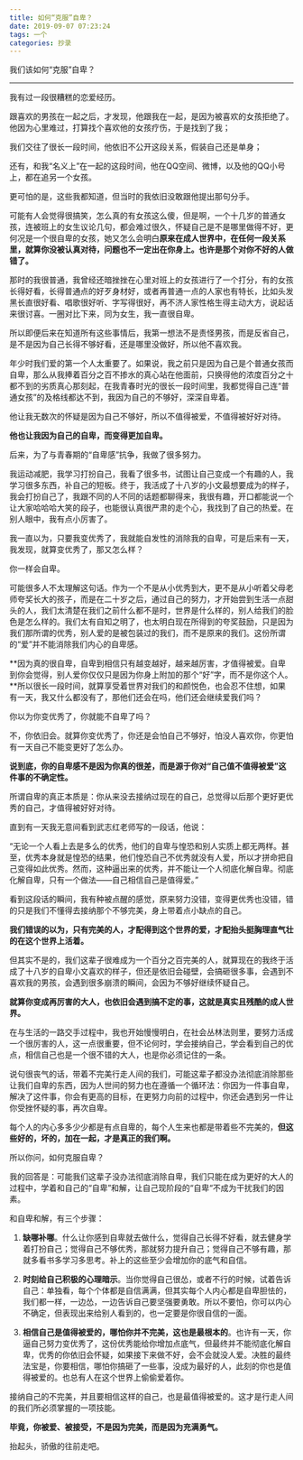 ```yaml
---
title: 如何“克服”自卑？
date: 2019-09-07 07:23:24
tags: 一个
categories: 抄录
---
```

我们该如何“克服”自卑？

---

我有过一段很糟糕的恋爱经历。

跟喜欢的男孩在一起之后，才发现，他跟我在一起，是因为被喜欢的女孩拒绝了。他因为心里难过，打算找个喜欢他的女孩疗伤，于是找到了我；<!--more-->

我们交往了很长一段时间，他依旧不公开这段关系，假装自己还是单身；

还有，和我“名义上”在一起的这段时间，他在QQ空间、微博，以及他的QQ小号上，都在追另一个女孩。

更可怕的是，这些我都知道，但当时的我依旧没敢跟他提出那句分手。

可能有人会觉得很搞笑，怎么真的有女孩这么傻，但是啊，一个十几岁的普通女孩，连被班上的女生议论几句，都会难过很久，怀疑自己是不是哪里做得不好，更何况是一个很自卑的女孩，她又怎么会明白**原来在成人世界中，在任何一段关系里，就算你没被认真对待，问题也不一定出在你身上。也许是那个对你不好的人做错了。**

那时的我很普通，我曾经还暗挫挫在心里对班上的女孩进行了一个打分，有的女孩长得好看，长得普通点的好歹身材好，或者再普通一点的人家也有特长，比如头发黑长直很好看、唱歌很好听、字写得很好，再不济人家性格生得主动大方，说起话来很讨喜。一圈对比下来，同为女生，我一直很自卑。

所以即便后来在知道所有这些事情后，我第一想法不是责怪男孩，而是反省自己，是不是因为自己长得不够好看，还是哪里没做好，所以他不喜欢我。

年少时我们爱的第一个人太重要了。如果说，我之前只是因为自己是个普通女孩而自卑，那么从我捧着百分之百不掺水的真心站在他面前，只换得他的浓度百分之十都不到的劣质真心那刻起，在我青春时光的很长一段时间里，我都觉得自己连“普通女孩”的及格线都达不到，我因为自己的不够好，深深自卑着。

他让我无数次的怀疑是因为自己不够好，所以不值得被爱，不值得被好好对待。

**他也让我因为自己的自卑，而变得更加自卑。**



后来，为了与青春期的“自卑感”抗争，我做了很多努力。

我运动减肥，我学习打扮自己，我看了很多书，试图让自己变成一个有趣的人，我学习很多东西，补自己的短板。终于，我活成了十八岁的小文最想要成为的样子，我会打扮自己了，我跟不同的人不同的话题都聊得来，我很有趣，开口都能说一个让大家哈哈哈大笑的段子，也能很认真很严肃的走个心，我找到了自己的热爱。在别人眼中，我有点小厉害了。

我一直以为，只要我变优秀了，我就能自发性的消除我的自卑，可是后来有一天，我发现，就算变优秀了，那又怎么样？

你一样会自卑。

可能很多人不太理解这句话。作为一个不是从小优秀到大，更不是从小听着父母老师夸奖长大的孩子，而是在二十岁之后，通过自己的努力，才开始尝到生活一点甜头的人，我们太清楚在我们之前什么都不是时，世界是什么样的，别人给我们的脸色是怎么样的。我们太有自知之明了，也太明白现在所得到的夸奖鼓励，只是因为我们那所谓的优秀，别人爱的是被包装过的我们，而不是原来的我们。这份所谓的“爱”并不能消除我们内心的自卑感。

**因为真的很自卑，自卑到相信只有越变越好，越来越厉害，才值得被爱。自卑到你会觉得，别人爱你仅仅只是因为你身上附加的那个“好”字，而不是你这个人。**所以很长一段时间，就算享受着世界对我们的和颜悦色，也会忍不住想，如果有一天，我又什么都没有了，那他们还会在吗，他们还会继续爱我们吗？

你以为你变优秀了，你就能不自卑了吗？

不，你依旧会。就算你变优秀了，你还是会怕自己不够好，怕没人喜欢你，你更怕有一天自己不能变更好了怎么办。

**说到底，你的自卑感不是因为你真的很差，而是源于你对“自己值不值得被爱”这件事的不确定性。**

所谓自卑的真正本质是：你从来没去接纳过现在的自己，总觉得以后那个更好更优秀的自己，才值得被好好对待。 

 

直到有一天我无意间看到武志红老师写的一段话，他说：

“无论一个人看上去是多么的优秀，他们的自卑与惶恐和别人实质上都无两样。甚至，优秀本身就是惶恐的结果，他们惶恐自己不优秀就没有人爱，所以才拼命把自己变得如此优秀。然而，这种逼出来的优秀，并不能让一个人彻底化解自卑。彻底化解自卑，只有一个做法——自己相信自己是值得爱。”

看到这段话的瞬间，我有种被点醒的感觉，原来努力没错，变得更优秀也没错，错的只是我们不懂得去接纳那个不够完美，身上带着点小缺点的自己。

**我们错误的以为，只有完美的人，才配得到这个世界的爱，才配抬头挺胸理直气壮的在这个世界上活着。**

但其实不是的，我们这辈子很难成为一个百分之百完美的人，就算现在的我终于活成了十八岁的自卑小文喜欢的样子，但还是依旧会碰壁，会搞砸很多事，会遇到不喜欢我的男孩，会遇到很多崩溃的瞬间，会因为不够好继续怀疑自己。

**就算你变成再厉害的大人，也依旧会遇到搞不定的事，这就是真实且残酷的成人世界。**

在与生活的一路交手过程中，我也开始慢慢明白，在社会丛林法则里，要努力活成一个很厉害的人，这一点很重要，但不论何时，学会接纳自己，学会看到自己的优点，相信自己也是一个很不错的大人，也是你必须记住的一条。

说句很丧气的话，带着不完美行走人间的我们，可能这辈子都没办法彻底消除那些让我们自卑的东西，因为人世间的努力也在遵循一个循环法：你因为一件事自卑，解决了这件事，你会有更高的目标，在更努力向前的过程中，你还会遇到另一件让你受挫怀疑的事，再次自卑。

每个人的内心多多少少都是有点自卑的，每个人生来也都是带着些不完美的，**但这些好的，坏的，加在一起，才是真正的我们啊。**

所以你问，如何克服自卑？

我的回答是：可能我们这辈子没办法彻底消除自卑，我们只能在成为更好的大人的过程中，学着和自己的“自卑”和解，让自己现阶段的“自卑“不成为干扰我们的因素。

和自卑和解，有三个步骤：

 1. **缺哪补哪**。什么让你感到自卑就去做什么，觉得自己长得不好看，就去健身学着打扮自己；觉得自己不够优秀，那就努力提升自己；觉得自己不够有趣，那就多看书多学习多思考。补上的这些至少会增加你的底气和自信。
 
 2. **时刻给自己积极的心理暗示**。当你觉得自己很怂，或者不行的时候，试着告诉自己：单独看，每个个体都是自信满满，但其实每个人内心都是自卑胆怯的，我们都一样，一边怂，一边告诉自己要坚强要勇敢。所以不要怕，你可以内心不确定，但表现出来给别人看到的，也一定要是你很自信的一面。

 3. **相信自己是值得被爱的，哪怕你并不完美，这也是最根本的**。也许有一天，你逼自己努力变优秀了，这份优秀能给你增加点底气，但最终并不能彻底化解自卑，优秀的你依旧会怀疑，如果接下来做不好，会不会就没人爱。决胜的最终法宝是，你要相信，哪怕你搞砸了一些事，没成为最好的人，此刻的你也是值得被爱的。也总有人在这个世界上偷偷爱着你。

接纳自己的不完美，并且要相信这样的自己，也是最值得被爱的。这才是行走人间的我们所必须掌握的一项技能。

**毕竟，你被爱、被接受，不是因为完美，而是因为充满勇气。**

抬起头，骄傲的往前走吧。
